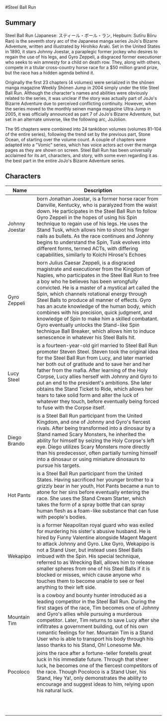#Steel Ball Run

## Summary
Steel Ball Run (Japanese: スティール・ボール・ラン, Hepburn: Sutīru Bōru Ran) is the seventh story arc of the Japanese manga series JoJo's Bizarre Adventure, written and illustrated by Hirohiko Araki. Set in the United States in 1890, it stars Johnny Joestar, a paraplegic former jockey who desires to regain the use of his legs, and Gyro Zeppeli, a disgraced former executioner who seeks to win amnesty for a child on death row. They, along with others, compete in a titular cross-country horse race for a $50 million grand prize, but the race has a hidden agenda behind it.

Originally the first 23 chapters (4 volumes) were serialized in the shōnen manga magazine Weekly Shōnen Jump in 2004 simply under the title Steel Ball Run. Although the character's names and abilities were obviously related to the series, it was unclear if the story was actually part of JoJo's Bizarre Adventure due to perceived conflicting continuity. However, when the series moved to the monthly seinen manga magazine Ultra Jump in 2005, it was officially announced as part 7 of JoJo's Bizarre Adventure, but set in an alternate universe, like the following arc, JoJolion.

The 95 chapters were combined into 24 tankōbon volumes (volumes 81–104 of the entire series), following the trend set by the previous part, Stone Ocean, of starting over the volume count. A couple of chapters were adapted into a "Vomic" series, which has voice actors act over the manga pages as they are shown on screen. Steel Ball Run has been universally acclaimed for its art, characters, and story, with some even regarding it as the best part in the entire JoJo's Bizarre Adventure series. 

## Characters

| Name | Description |
|--- | --- | 
|Johnny Joestar|born Jonathan Joestar, is a former horse racer from Danville, Kentucky, who is paralyzed from the waist down. He participates in the Steel Ball Run to follow Gyro Zeppeli in the hopes of using his Spin technique to regain use of his legs. He uses the Stand Tusk, which allows him to shoot his finger nails as bullets. As the race continues and Johnny begins to understand the Spin, Tusk evolves into different forms, termed ACTs, with differing capabilities, similarly to Koichi Hirose's Echoes|
|Gyro Zeppeli|born Julius Caesar Zeppeli, is a disgraced magistrate and executioner from the Kingdom of Naples, who participates in the Steel Ball Run to free a boy who he believes has been wrongfully convicted. He is a master of a mystical art called the Spin, which channels rotational energy through Steel Balls to produce all manner of effects. Gyro has an acute knowledge of the human body, which combines with his precision, quick judgment, and knowledge of Spin to make him a skilled combatant. Gyro eventually unlocks the Stand-like Spin technique Ball Breaker, which allows him to induce senescence in whatever his Steel Balls hit.|
|Lucy Steel|is a fourteen-year-old girl married to Steel Ball Run promoter Steven Steel. Steven took the original idea for the Steel Ball Run from Lucy, and later married her both out of gratitude and to save her and her father from the mafia. After learning of the Holy Corpse, Lucy allies herself with Johnny and Gyro to put an end to the president's ambitions. She later obtains the Stand Ticket to Ride, which allows her tears to take solid form and alter the luck of whatever they touch, before eventually being forced to fuse with the Corpse itself.|
|Diego Brando|is a Steel Ball Run participant from the United Kingdom, and one of Johnny and Gyro's fiercest rivals. After being transformed into a dinosaur by a Stand named Scary Monsters, he inherited the ability for himself by seizing the Holy Corpse's left eye. Diego utilizes Scary Monsters more directly than his predecessor, often partially turning himself into a dinosaur or using miniature dinosaurs to pursue his targets.|
|Hot Pants|is a Steel Ball Run participant from the United States. Having sacrificed her younger brother to a grizzly bear in her youth, Hot Pants became a nun to atone for her sins before eventually entering the race. She uses the Stand Cream Starter, which takes the form of a spray bottle that can spray human flesh as a foam-like substance that can fuse with people's bodies.|
|Wekapipo|is a former Neapolitan royal guard who was exiled for murdering his sister's abusive husband. He is hired by Funny Valentine alongside Magent Magent to attack Johnny and Gyro. Like Gyro, Wekapipo is not a Stand User, but instead uses Steel Balls imbued with the Spin. His special technique, referred to as Wrecking Ball, allows him to release smaller spheres from one of his Steel Balls if it is blocked or misses, which cause anyone who touches them to become unable to see or feel anything to their left side.|
|Mountain Tim| is a cowboy and bounty hunter introduced as a leading competitor in the Steel Ball Run. During the first stages of the race, Tim becomes one of Johnny and Gyro's allies while pursuing a murderous competitor. Later, Tim returns to save Lucy after she infiltrates a government building, out of his own romantic feelings for her. Mountain Tim is a Stand User who is able to transport his body through his lasso thanks to his Stand, Oh! Lonesome Me.|
|Pocoloco|joins the race after a fortune-teller foretells great luck in his immediate future. Through that sheer luck, he becomes one of the fiercest competitors of the race. Though Pocoloco is a Stand User, his Stand, Hey Ya!, only demonstrates the ability to encourage and suggest ideas to him, relying upon his natural luck.|
|||
|||
|||
|||
|||
|||
|||
|||
|||
|||
|||

